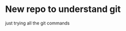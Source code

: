 # New repo to understand git
just trying all the git commands
<!---
Jashpyda/Jashpyda is a ✨ special ✨ repository because its `README.md` (this file) appears on your GitHub profile.
You can click the Preview link to take a look at your changes.
--->
